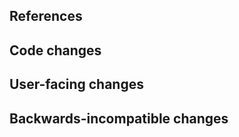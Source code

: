 <!--
Thanks for contributing to Jupyter Scheduler!
Please fill out the following items to submit a pull request.
Please refer to our contributor's guide for more information on installation and usage:
https://jupyter-scheduler.readthedocs.io/en/latest/contributors/index.html
-->

## References

<!-- Note the issue numbers this pull request addresses (should be at least one, see the contributing guidelines above). -->

<!-- Note any other pull requests that address this issue and how this pull request is different. -->

## Code changes

<!-- Describe the code changes and how they address the issue. -->

## User-facing changes

<!-- Describe any visual or user interaction changes and how they address the issue. -->

<!-- For visual changes, include before and after screenshots or GIF/mp4/other video demo here. -->

## Backwards-incompatible changes

<!-- Describe any backwards-incompatible changes to JupyterLab public APIs. -->
